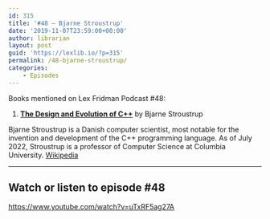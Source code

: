 ```yaml
---
id: 315
title: '#48 – Bjarne Stroustrup'
date: '2019-11-07T23:59:00+00:00'
author: librarian
layout: post
guid: 'https://lexlib.io/?p=315'
permalink: /48-bjarne-stroustrup/
categories:
    - Episodes
---
```


Books mentioned on Lex Fridman Podcast #48:

1. <b><a href="https://amzn.to/3Vb0SSl" target="_blank" rel="sponsored noopener noreferrer">The Design and Evolution of C++</a></b> by Bjarne Stroustrup

<!--more-->

Bjarne Stroustrup is a Danish computer scientist, most notable for the invention and development of the C++ programming language. As of July 2022, Stroustrup is a professor of Computer Science at Columbia University. [Wikipedia](https://en.wikipedia.org/wiki/Bjarne_Stroustrup)

- - - - - -

## Watch or listen to episode #48

<https://www.youtube.com/watch?v=uTxRF5ag27A>